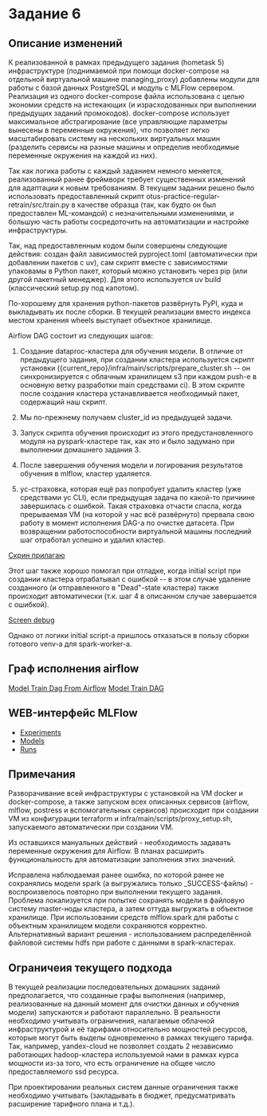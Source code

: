 # Задание 6

## Описание изменений

К реализованной в рамках предыдущего задания (hometask 5) инфраструктуре (поднимаемой при помощи docker-compose на отдельной виртуальной машине managing_proxy) добавлены модули для работы с базой данных PostgreSQL и модуль с MLFlow сервером. Реализация из одного docker-compose файла использована с целью экономии средств на истекающих (и израсходованных при выполнении предыдущих заданий промокодов). docker-compose использует максимальное абстрагирование (все управляющие параметры вынесены в переменные окружения), что позволяет легко масштабировать систему на нескольких виртуальных машин (разделить сервисы на разные машины и определив необходимые переменные окружения на каждой из них).

Так как логика работы с каждый заданием немного меняется, реализованный ранее фреймворк требует существенных изменений для адаптации к новым требованиям. В текущем задании решено было использовать предоставленный скрипт otus-practice-regular-retrain/src/train.py в качестве образца (так, как будто он был предоставлен ML-командой) с незначительными изменениями, и большую часть работы сосредоточить на автоматизации и настройке инфраструктуры.

Так, над предоставленным кодом были совершены следующие действия: создан файл зависимостей pyproject.toml (автоматически при добавлении пакетов с uv), сам скрипт вместе с зависимостями упаковамы в Python пакет, который можно установить через pip (или другой пакетный менеджер). Для этого используется uv build (классический setup.py под капотом).

По-хорошему для хранения python-пакетов развёрнуть PyPI, куда и выкладывать их после сборки. В текущей реализации вместо индекса местом хранения wheels выступает объектное хранилище.

<!-- Для хранения python-пакетов развёрнут PyPI https://brusia.github.io/github-hosted-pypi, но такая реализация не поддерживает возможность публикации пакетов непосредственно в репозиторий из-за ограничений github pages, насколько я поняла.
куда и выкладываются пакеты после сборки. -->

Airflow DAG состоит из следующих шагов:

1. Создание dataproc-кластера для обучения модели.
В отличие от предыдущего задания, при создании кластера используется скрипт установки ({current_repo}/infra/main/scripts/prepare_cluster.sh -- он синхронизируется с облачным хранилищем s3 при каждом push-e в основную ветку разработки main средствами ci). В этом скрипте после создания кластера устанавливается необходимый пакет, содержащий наш скрипт.

2. Мы по-прежнему получаем cluster_id из предыдущей задачи.

3. Запуск скрипта обучения происходит из этого предустановленного модуля на pyspark-кластере так, как это и было задумано при выполнении домашнего задания 3.

4. После завершения обучения модели и логирования результатов обучения в mlflow, кластер удаляется.

5. yc-страховка, которая ещё раз попробует удалить кластер (уже средствами yc CLI), если предыдущая задача по какой-то причиине завершилась с ошибкой.
Такая страховка отчасти спасла, когда прерываемая VM (на которой у нас всё развёрнуто) прервала свою работу в момент исполнения DAG-а по очистке датасета. При возвращении работоспособности виртуальной машины последний шаг отработал успешно и удалил кластер.

[Скрин прилагаю](docs/hometasks/06/yc_delete_cluster.png)

Этот шаг также хорошо помогал при отладке, когда initial script при создании кластера отрабатывал с ошибкой -- в этом случае удаление созданного (и отправленного в "Dead"-state кластера) также происходит автоматически (т.к. шаг 4 в описанном случае завершается с ошибкой).

[Screen debug](docs/hometasks/06/yc_delete_if_dead.png)

Однако от логики initial script-а пришлось отказаться в пользу сборки готового venv-а для spark-worker-а.

## Граф исполнения airflow

[Model Train Dag From Airflow](docs/hometasks/06/model_train_airflow.png)
[Model Train DAG](docs/hometasks/06/model_train_dag.png)

## WEB-интерфейс MLFlow

- [Experiments](docs/hometasks/06/mlflow_experiments.png)
- [Models](docs/hometasks/06/mlflow_models.png)
- [Runs](docs/hometasks/06/mlflow_runs.png)

## Примечания

Разворачивание всей инфраструктуры c установкой на VM docker и docker-compose, а также запуском всех описанных сервисов (airflow, mlflow, postress и вспомогательных сервисов) происходит при создании VM из конфигурации terraform и infra/main/scripts/proxy_setup.sh, запускаемого автоматически при создании VM.

Из оставшихся мануальных действий - необходимость задавать переменные окружения для Airflow. В планах расширить функциональность для автоматизации заполнения этих значений.

Исправлена наблюдаемая ранее ошибка, по которой ранее не сохранялись модели spark (а выгружались только _SUCCESS-файлы) - воспроизвелось повторно при выполнении текущего задания. Проблема локализуется при попытке сохранять модели в файловую систему master-ноды кластера, а затем оттуда выгружать в объектное хранилище. При использовании средств mlflow.spark для работы с объектным хранилищем модели сохраняются корректно. Альтернативный вариант решения - использованием распределённой файловой системы hdfs при работе с данными в spark-кластерах.

## Ограничеия текущего подхода

В текущей реализации последовательных домашних заданий предполагается, что созданные графы выполнения (например, реализованные на данный момент для очистки данных и обучения модели) запускаются и работают параллельно. В реальности необходимо учитывать ограничения, налагаемые облачной инфраструктурой и её тарифами относительно мощностей ресурсов, которые могут быть выделы одновременно в рамках текущего тарифа. Так, например, yandex-cloud не позволяет создать 2 независимо работающих hadoop-кластера используемой нами в рамках курса мощности из-за того, что есть ограничение на общее число предоставляемого ssd ресурса.

При проектировании реальных систем данные ограничения также необходимо учитывать (закладывать в бюджет, предусматривать расширение тарифного плана и т.д.).
